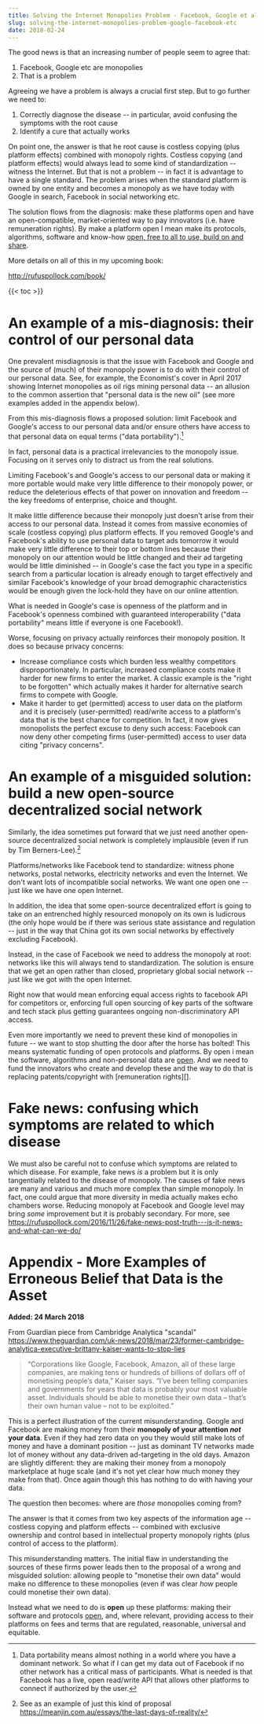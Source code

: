 ```yaml
---
title: Solving the Internet Monopolies Problem - Facebook, Google et al
slug: solving-the-internet-monopolies-problem-google-facebook-etc
date: 2018-02-24
---
```


The good news is that an increasing number of people seem to agree that:

1. Facebook, Google etc are monopolies
2. That is a problem

Agreeing we have a problem is always a crucial first step. But to go further we need to:

1. Correctly diagnose the disease -- in particular, avoid confusing the symptoms with the root cause
2. Identify a cure that actually works

On point one, the answer is that he root cause is costless copying (plus platform effects) combined with monopoly rights. Costless copying (and platform effects) would always lead to some kind of standardization -- witness the Internet. But that is not a problem -- in fact it is advantage to have a single standard. The problem arises when the standard platform is owned by one entity and becomes a monopoly as we have today with Google in search, Facebook in social networking etc.

The solution flows from the diagnosis: make these platforms open and have an open-compatible, market-oriented way to pay innovators (i.e. have remuneration rights). By make a platform open I mean make its protocols, algorithms, software and know-how [open, free to all to use, build on and share][open].

[open]: https://opendefinition.org/

More details on all of this in my upcoming book:

http://rufuspollock.com/book/

{{< toc >}}

# An example of a mis-diagnosis: their control of our personal data

One prevalent misdiagnosis is that the issue with Facebook and Google and the source of (much) of their monopoly power is to do with their control of our personal data. See, for example, the Economist's cover in April 2017 showing Internet monopolies as oil rigs mining personal data -- an allusion to the common assertion that "personal data is the new oil" (see more examples added in the appendix below).

From this mis-diagnosis flows a proposed solution: limit Facebook and Google's access to our personal data and/or ensure others have access to that personal data on equal terms ("data portability").[^data-portability]

[^data-portability]: Data portability means almost nothing in a world where you have a dominant network. So what if I can get my data out of Facebook if no other network has a critical mass of participants. What is needed is that Facebook has a live, open read/write API that allows other platforms to connect if authorized by the user.

In fact, personal data is a practical irrelevancies to the monopoly issue. Focusing on it serves only to distract us from the real solutions.

Limiting Facebook's and Google's access to our personal data or making it more portable would make very little difference to their monopoly power, or reduce the deleterious effects of that power on innovation and freedom -- the key freedoms of enterprise, choice and thought.

It make little difference because their monopoly just doesn't arise from their access to our personal data. Instead it comes from massive economies of scale (costless copying) plus platform effects. If you removed Google's and Facebook's ability to use personal data to target ads tomorrow it would make very little difference to their top or bottom lines because their monopoly on our attention would be little changed and their ad targeting would be little diminished -- in Google's case the fact you type in a specific search from a particular location is already enough to target effectively and similar Facebook's knowledge of your broad demographic characteristics would be enough given the lock-hold they have on our online attention.

What is needed in Google's case is openness of the platform and in Facebook's openness combined with guaranteed interoperability ("data portability" means little if everyone is one Facebook!).

Worse, focusing on privacy actually reinforces their monopoly position. It does so because privacy concerns:

- Increase compliance costs which burden less wealthy competitors disproportionately. In particular, increased compliance costs make it harder for new firms to enter the market. A classic example is the "right to be forgotten" which actually makes it harder for alternative search firms to compete with Google.
- Make it harder to get (permitted) access to user data on the platform and it is precisely (user-permitted) read/write access to a platform's data that is the best chance for competition. In fact, it now gives monopolists the perfect excuse to deny such access: Facebook can now deny other competing firms (user-permitted) access to user data citing "privacy concerns".

# An example of a misguided solution: build a new open-source decentralized social network

Similarly, the idea sometimes put forward that we just need another open-source decentralized social network is completely implausible (even if run by Tim Berners-Lee).[^2]

Platforms/networks like Facebook tend to standardize: witness phone networks, postal networks, electricity networks and even the Internet. We don't want lots of incompatible social networks. We want one open one -- just like we have one open Internet.

In addition, the idea that some open-source decentralized effort is going to take on an entrenched highly resourced monopoly on its own is ludicrous (the only hope would be if there was serious state assistance and regulation -- just in the way that China got its own social networks by effectively excluding Facebook).

Instead, in the case of Facebook we need to address the monopoly at root: networks like this will always tend to standardization. The solution is ensure that we get an open rather than closed, proprietary global social network -- just like we got with the open Internet.

Right now that would mean enforcing equal access rights to facebook API for competitors or, enforcing full open sourcing of key parts of the software and tech stack plus getting guarantees ongoing non-discriminatory API access.

Even more importantly we need to prevent these kind of monopolies in future -- we want to stop shutting the door after the horse has bolted! This means systematic funding of open protocols and platforms. By open i mean the software, algorithms and non-personal data are [open][]. And we need to fund the innovators who create and develop these and the way to do that is replacing patents/copyright with [remuneration rights][].

[remuneration-rights]: /book/#remuneration-rights

# Fake news: confusing which symptoms are related to which disease

We must also be careful not to confuse which symptoms are related to which disease. For example, fake news *is* a problem but it is only tangentially related to the disease of monopoly. The causes of fake news are many and various and much more complex than simple monopoly. In fact, one could argue that more diversity in media actually makes echo chambers worse. Reducing monopoly at Facebook and Google level may bring *some* improvement but it is probably secondary. For more, see https://rufuspollock.com/2016/11/26/fake-news-post-truth---is-it-news-and-what-can-we-do/

[^2]: See as an example of just this kind of proposal https://meanjin.com.au/essays/the-last-days-of-reality/

# Appendix - More Examples of Erroneous Belief that Data is the Asset

**Added: 24 March 2018**

From Guardian piece from Cambridge Analytica "scandal" https://www.theguardian.com/uk-news/2018/mar/23/former-cambridge-analytica-executive-brittany-kaiser-wants-to-stop-lies

> “Corporations like Google, Facebook, Amazon, all of these large companies, are making tens or hundreds of billions of dollars off of monetising people’s data,” Kaiser says. “I’ve been telling companies and governments for years that data is probably your most valuable asset. Individuals should be able to monetise their own data – that’s their own human value – not to be exploited.”

This is a perfect illustration of the current misunderstanding. Google and Facebook are making money from their **monopoly of your attention *not* your data**. Even if they had zero data on you they would still make lots of money and have a dominant position -- just as dominant TV networks made lot of money without any data-driven ad-targeting in the old days. Amazon are slightly different: they are making their money from a monopoly marketplace at huge scale (and it's not yet clear how much money they make from that). Once again though this has nothing to do with having your data.

The question then becomes: where are *those* monopolies coming from?

The answer is that it comes from two key aspects of the information age -- costless copying and platform effects -- combined with exclusive ownership and control based in intellectual property monopoly rights (plus control of access to the platform).

This misunderstanding matters. The initial flaw in understanding the sources of these firms power leads then to the proposal of a wrong and misguided solution: allowing people to "monetise their own data" would make no difference to these monopolies (even if was clear *how* people could monetise their own data).

Instead what we need to do is **open** up these platforms: making their software and protocols [open][open], and, where relevant, providing access to their platforms on fees and terms that are regulated, reasonable, universal and equitable.

